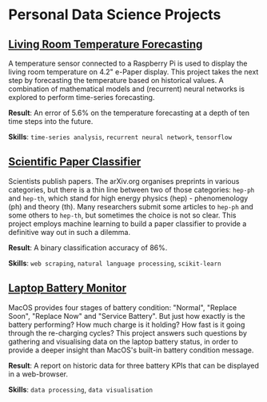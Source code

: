 # Personal Data Science Projects

## [Living Room Temperature Forecasting](LivingRoomTemperatureForecasting/)

A temperature sensor connected to a Raspberry Pi is used to display the living room temperature on 4.2" e-Paper display. This project takes the next step by forecasting the temperature based on historical values. A combination of mathematical models and (recurrent) neural networks is explored to perform time-series forecasting.

__Result__: An error of 5.6% on the temperature forecasting at a depth of ten time steps into the future.

__Skills__: `time-series analysis`, `recurrent neural network`, `tensorflow`

## [Scientific Paper Classifier](ScientificPaperClassifier/)

Scientists publish papers. The arXiv.org organises preprints in various categories, but there is a thin line between two of those categories: `hep-ph` and `hep-th`, which stand for high energy physics (hep) - phenomenology (ph) and theory (th). Many researchers submit some articles to `hep-ph` and some others to `hep-th`, but sometimes the choice is not so clear. This project employs machine learning to build a paper classifier to provide a definitive way out in such a dilemma.

__Result__: A binary classification accuracy of 86%.

__Skills__: `web scraping`, `natural language processing`, `scikit-learn`

## [Laptop Battery Monitor](LaptopBatteryMonitor/)

MacOS provides four stages of battery condition: "Normal", "Replace Soon", "Replace Now" and "Service Battery". But just how exactly is the battery performing? How much charge is it holding? How fast is it going through the re-charging cycles? This project answers such questions by gathering and visualising data on the laptop battery status, in order to provide a deeper insight than MacOS's built-in battery condition message.

__Result__: A report on historic data for three battery KPIs that can be displayed in a web-browser.

__Skills__: `data processing`, `data visualisation`
